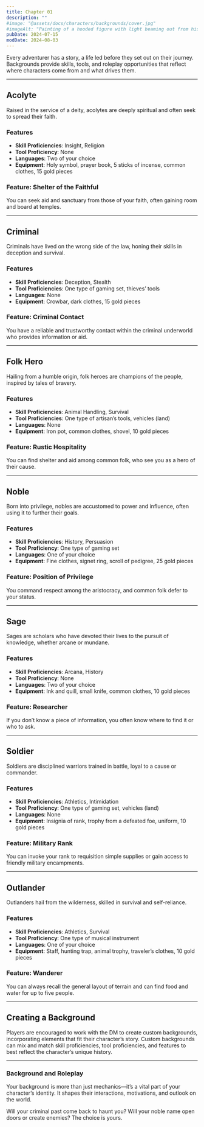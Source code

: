 ```yaml
---
title: Chapter 01
description: ""
#image: "@assets/docs/characters/backgrounds/cover.jpg"
#imageAlt: "Painting of a hooded figure with light beaming out from his chest"
pubDate: 2024-07-15
modDate: 2024-08-03
---
```


Every adventurer has a story, a life led before they set out on their journey. Backgrounds provide skills, tools, and roleplay opportunities that reflect where characters come from and what drives them.

---

## Acolyte

Raised in the service of a deity, acolytes are deeply spiritual and often seek to spread their faith.

### Features

- **Skill Proficiencies**: Insight, Religion
- **Tool Proficiency**: None
- **Languages**: Two of your choice
- **Equipment**: Holy symbol, prayer book, 5 sticks of incense, common clothes, 15 gold pieces

### Feature: **Shelter of the Faithful**

You can seek aid and sanctuary from those of your faith, often gaining room and board at temples.

---

## Criminal

Criminals have lived on the wrong side of the law, honing their skills in deception and survival.

### Features

- **Skill Proficiencies**: Deception, Stealth
- **Tool Proficiencies**: One type of gaming set, thieves’ tools
- **Languages**: None
- **Equipment**: Crowbar, dark clothes, 15 gold pieces

### Feature: **Criminal Contact**

You have a reliable and trustworthy contact within the criminal underworld who provides information or aid.

---

## Folk Hero

Hailing from a humble origin, folk heroes are champions of the people, inspired by tales of bravery.

### Features

- **Skill Proficiencies**: Animal Handling, Survival
- **Tool Proficiencies**: One type of artisan’s tools, vehicles (land)
- **Languages**: None
- **Equipment**: Iron pot, common clothes, shovel, 10 gold pieces

### Feature: **Rustic Hospitality**

You can find shelter and aid among common folk, who see you as a hero of their cause.

---

## Noble

Born into privilege, nobles are accustomed to power and influence, often using it to further their goals.

### Features

- **Skill Proficiencies**: History, Persuasion
- **Tool Proficiency**: One type of gaming set
- **Languages**: One of your choice
- **Equipment**: Fine clothes, signet ring, scroll of pedigree, 25 gold pieces

### Feature: **Position of Privilege**

You command respect among the aristocracy, and common folk defer to your status.

---

## Sage

Sages are scholars who have devoted their lives to the pursuit of knowledge, whether arcane or mundane.

### Features

- **Skill Proficiencies**: Arcana, History
- **Tool Proficiency**: None
- **Languages**: Two of your choice
- **Equipment**: Ink and quill, small knife, common clothes, 10 gold pieces

### Feature: **Researcher**

If you don’t know a piece of information, you often know where to find it or who to ask.

---

## Soldier

Soldiers are disciplined warriors trained in battle, loyal to a cause or commander.

### Features

- **Skill Proficiencies**: Athletics, Intimidation
- **Tool Proficiency**: One type of gaming set, vehicles (land)
- **Languages**: None
- **Equipment**: Insignia of rank, trophy from a defeated foe, uniform, 10 gold pieces

### Feature: **Military Rank**

You can invoke your rank to requisition simple supplies or gain access to friendly military encampments.

---

## Outlander

Outlanders hail from the wilderness, skilled in survival and self-reliance.

### Features

- **Skill Proficiencies**: Athletics, Survival
- **Tool Proficiency**: One type of musical instrument
- **Languages**: One of your choice
- **Equipment**: Staff, hunting trap, animal trophy, traveler’s clothes, 10 gold pieces

### Feature: **Wanderer**

You can always recall the general layout of terrain and can find food and water for up to five people.

---

## Creating a Background

Players are encouraged to work with the DM to create custom backgrounds, incorporating elements that fit their character’s story. Custom backgrounds can mix and match skill proficiencies, tool proficiencies, and features to best reflect the character’s unique history.

---

### Background and Roleplay

Your background is more than just mechanics—it’s a vital part of your character’s identity. It shapes their interactions, motivations, and outlook on the world.

Will your criminal past come back to haunt you? Will your noble name open doors or create enemies? The choice is yours.
